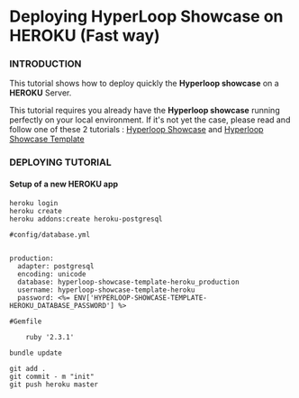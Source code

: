 # Deploying HyperLoop Showcase on HEROKU (Fast way)

### INTRODUCTION

This tutorial shows how to deploy quickly the **Hyperloop showcase** on a **HEROKU** Server.

This tutorial requires you already have the **Hyperloop showcase** running perfectly on your local environment. If it's not yet the case, please read and follow one of these 2 tutorials : [Hyperloop Showcase](https://github.com/fzingg/hyperloop-showcase) and [Hyperloop Showcase Template](https://github.com/fzingg/hyperloop-showcase-template)

### DEPLOYING TUTORIAL

#### Setup of a new HEROKU app

```
heroku login
heroku create
heroku addons:create heroku-postgresql
```

```
#config/database.yml


production:
  adapter: postgresql
  encoding: unicode
  database: hyperloop-showcase-template-heroku_production
  username: hyperloop-showcase-template-heroku
  password: <%= ENV['HYPERLOOP-SHOWCASE-TEMPLATE-HEROKU_DATABASE_PASSWORD'] %>
```

```
#Gemfile

	ruby '2.3.1'

```

```
bundle update
```

```
git add .
git commit - m "init"
git push heroku master
```
